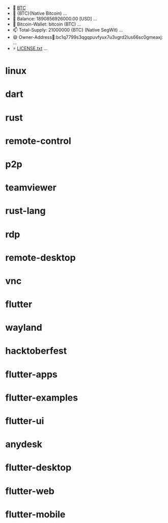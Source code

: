 - 👋 [BTC](bitcoin)
- 👀 {BTC}(Native Bitcoin) ...
- 🌱 Balance: 1890856926000.00 [USD] ...
- 💞️ Bitcoin-Wallet: bitcoin (BTC) ...
- 📫 Total-Supply: 21000000 {BTC} (Native SegWit) ...
- 😄 Owner-Address🥇:bc1q7799s3qgqpuvfyux7u3vgrd2lus66sc0gmeaxj: ...
- ⚡ [LICENSE.txt](https://github.com/user-attachments/files/17742862/LICENSE.txt) ...

<!---
RonieLabr70031/RonieLabr70031 is a ✨ special ✨ repository because its `README.md` (this file) appears on your GitHub profile.
You can click the Preview link to take a look at your changes.
--->
# linux
# dart
# rust
# remote-control
# p2p
# teamviewer
# rust-lang
# rdp
# remote-desktop
# vnc
# flutter
# wayland
# hacktoberfest
# flutter-apps
# flutter-examples
# flutter-ui
# anydesk
# flutter-desktop
# flutter-web
# flutter-mobile
